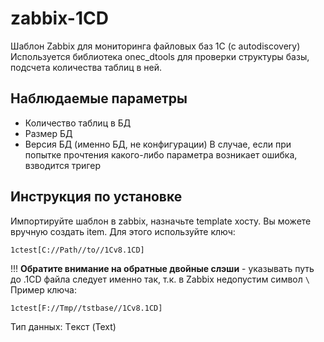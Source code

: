 # zabbix-1CD
Шаблон Zabbix для мониторинга файловых баз 1С (с autodiscovery)
Используется библиотека onec_dtools для проверки структуры базы, подсчета количества таблиц в ней.

## Наблюдаемые параметры
* Количество таблиц в БД
* Размер БД
* Версия БД (именно БД, не конфигурации)
В случае, если при попытке прочтения какого-либо параметра возникает ошибка, взводится тригер

## Инструкция по установке
Импортируйте шаблон в zabbix, назначьте template хосту. 
Вы можете вручную создать item. Для этого используйте ключ:
```
1ctest[C://Path//to//1Cv8.1CD]
```
!!! **Обратите внимание на обратные двойные слэши** - указывать путь до .1CD файла следует именно так, т.к. в Zabbix недопустим символ `\`
Пример ключа:
```
1ctest[F://Tmp//tstbase//1Cv8.1CD]
```
Тип данных: Tекст (Text)
